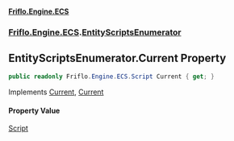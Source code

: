 #### [Friflo.Engine.ECS](index.md#'index')
### [Friflo.Engine.ECS](Friflo.Engine.ECS.md#'Friflo.Engine.ECS').[EntityScriptsEnumerator](EntityScriptsEnumerator.md#'Friflo.Engine.ECS.EntityScriptsEnumerator')

## EntityScriptsEnumerator.Current Property

```csharp
public readonly Friflo.Engine.ECS.Script Current { get; }
```

Implements [Current](https://docs.microsoft.com/en-us/dotnet/api/System.Collections.Generic.IEnumerator-1.Current#'System.Collections.Generic.IEnumerator`1.Current'), [Current](https://docs.microsoft.com/en-us/dotnet/api/System.Collections.IEnumerator.Current#'System.Collections.IEnumerator.Current')

#### Property Value
[Script](Script.md#'Friflo.Engine.ECS.Script')